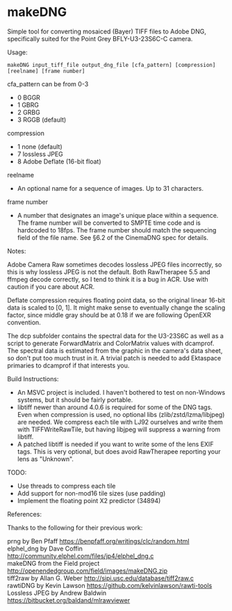 makeDNG
===========

Simple tool for converting mosaiced (Bayer) TIFF files to Adobe DNG,
specifically suited for the Point Grey BFLY-U3-23S6C-C camera.

Usage:

    makeDNG input_tiff_file output_dng_file [cfa_pattern] [compression] [reelname] [frame number]
cfa_pattern can be from 0-3
  * 0 BGGR
  * 1 GBRG
  * 2 GRBG
  * 3 RGGB (default)

compression
  * 1 none (default)
  * 7 lossless JPEG
  * 8 Adobe Deflate (16-bit float)

reelname
  * An optional name for a sequence of images. Up to 31 characters.

frame number
  * A number that designates an image's unique place within a sequence. The
  frame number will be converted to SMPTE time code and is hardcoded to 18fps.
  The frame number should match the sequencing field of the file name. See §6.2
  of the CinemaDNG spec for details.

Notes:

Adobe Camera Raw sometimes decodes lossless JPEG files incorrectly, so this is
why lossless JPEG is not the default. Both RawTherapee 5.5 and ffmpeg decode
correctly, so I tend to think it is a bug in ACR. Use with caution if you care
about ACR.

Deflate compression requires floating point data, so the original linear 16-bit
data is scaled to [0, 1]. It might make sense to eventually change the scaling
factor, since middle gray should be at 0.18 if we are following OpenEXR convention.

The dcp subfolder contains the spectral data for the U3-23S6C as well as a script
to generate ForwardMatrix and ColorMatrix values with dcamprof.  The spectral
data is estimated from the graphic in the camera's data sheet, so don't put too
much trust in it.  A trivial patch is needed to add Ektaspace primaries to
dcamprof if that interests you.

Build Instructions:

 * An MSVC project is included. I haven't bothered to test on non-Windows
   systems, but it should be fairly portable.
 * libtiff newer than around 4.0.6 is required for some of the DNG tags.
   Even when compression is used, no optional libs (zlib/zstd/lzma/libjpeg) are
   needed. We compress each tile with LJ92 ourselves and write them with
   TIFFWriteRawTile, but having libjpeg will suppress a warning from libtiff.
 * A patched libtiff is needed if you want to write some of the lens EXIF
   tags. This is very optional, but does avoid RawTherapee reporting your lens
   as "Unknown".

TODO:

 * Use threads to compress each tile
 * Add support for non-mod16 tile sizes (use padding)
 * Implement the floating point X2 predictor (34894)

References:

Thanks to the following for their previous work:

prng by Ben Pfaff https://benpfaff.org/writings/clc/random.html  
elphel_dng by Dave Coffin http://community.elphel.com/files/jp4/elphel_dng.c  
makeDNG from the Field project http://openendedgroup.com/field/images/makeDNG.zip  
tiff2raw by Allan G. Weber http://sipi.usc.edu/database/tiff2raw.c  
rawtiDNG by Kevin Lawson https://github.com/kelvinlawson/rawti-tools  
Lossless JPEG by Andrew Baldwin https://bitbucket.org/baldand/mlrawviewer  
